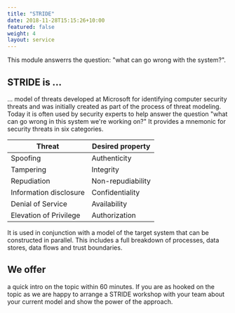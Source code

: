 ```yaml
---
title: "STRIDE"
date: 2018-11-28T15:15:26+10:00
featured: false
weight: 4
layout: service
---
```

This module answerrs the question: "what can go wrong with the system?".

## STRIDE is ...
... model of threats developed at Microsoft for identifying computer security threats and was initially created as part of the process of threat modeling. Today it is often used by security experts to help answer the question "what can go wrong in this system we're working on?" It provides a mnemonic for security threats in six categories.

| **Threat** 	           | **Desired property** |
| ---------------------- | -------------------- |
| Spoofing               | Authenticity         | 
| Tampering              | Integrity            |
| Repudiation            | Non-repudiability    |
| Information disclosure | Confidentiality      |
| Denial of Service      | Availability         |
| Elevation of Privilege | Authorization        |

It is used in conjunction with a model of the target system that can be constructed in parallel. This includes a full breakdown of processes, data stores, data flows and trust boundaries.

## We offer
a quick intro on the topic within 60 minutes. If you are as hooked on the topic as we are happy to arrange a STRIDE workshop with your team about your current model and show the power of the approach.
